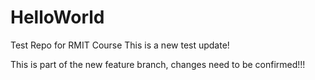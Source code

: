 # HelloWorld
Test Repo for RMIT Course
This is a new test update!

This is part of the new feature branch, changes need to be confirmed!!!

